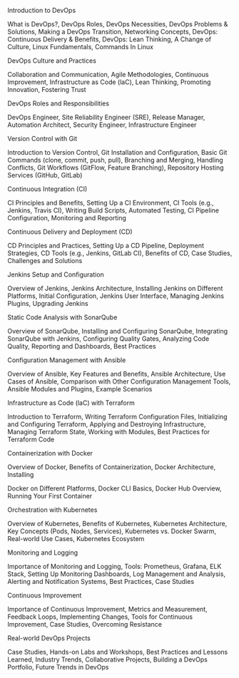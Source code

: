 Introduction to DevOps

What is DevOps?, DevOps Roles, DevOps Necessities, DevOps Problems & Solutions, Making a DevOps Transition, Networking Concepts, DevOps: Continuous Delivery & Benefits, DevOps: Lean Thinking, A Change of Culture, Linux Fundamentals, Commands In Linux

DevOps Culture and Practices

Collaboration and Communication, Agile Methodologies, Continuous Improvement, Infrastructure as Code (laC), Lean Thinking, Promoting Innovation, Fostering Trust

DevOps Roles and Responsibilities

DevOps Engineer, Site Reliability Engineer (SRE), Release Manager, Automation Architect, Security Engineer, Infrastructure Engineer

Version Control with Git

Introduction to Version Control, Git Installation and Configuration, Basic Git Commands (clone, commit, push, pull), Branching and Merging, Handling Conflicts, Git Workflows (GitFlow, Feature Branching), Repository Hosting Services (GitHub, GitLab)

Continuous Integration (CI)

CI Principles and Benefits, Setting Up a CI Environment, CI Tools (e.g., Jenkins, Travis CI), Writing Build Scripts, Automated Testing, CI Pipeline Configuration, Monitoring and Reporting

Continuous Delivery and Deployment (CD)

CD Principles and Practices, Setting Up a CD Pipeline, Deployment Strategies, CD Tools (e.g., Jenkins, GitLab CI), Benefits of CD, Case Studies, Challenges and Solutions

Jenkins Setup and Configuration

Overview of Jenkins, Jenkins Architecture, Installing Jenkins on Different Platforms, Initial Configuration, Jenkins User Interface, Managing Jenkins Plugins, Upgrading Jenkins

Static Code Analysis with SonarQube

Overview of SonarQube, Installing and Configuring SonarQube, Integrating SonarQube with Jenkins, Configuring Quality Gates, Analyzing Code Quality, Reporting and Dashboards, Best Practices

Configuration Management with Ansible

Overview of Ansible, Key Features and Benefits, Ansible Architecture, Use Cases of Ansible, Comparison with Other Configuration Management Tools, Ansible Modules and Plugins, Example Scenarios

Infrastructure as Code (laC) with Terraform

Introduction to Terraform, Writing Terraform Configuration Files, Initializing and Configuring Terraform, Applying and Destroying Infrastructure, Managing Terraform State, Working with Modules, Best Practices for Terraform Code

Containerization with Docker

Overview of Docker, Benefits of Containerization, Docker Architecture, Installing

Docker on Different Platforms, Docker CLI Basics, Docker Hub Overview, Running Your First Container

Orchestration with Kubernetes

Overview of Kubernetes, Benefits of Kubernetes, Kubernetes Architecture, Key Concepts (Pods, Nodes, Services), Kubernetes vs. Docker Swarm, Real-world Use Cases, Kubernetes Ecosystem

Monitoring and Logging

Importance of Monitoring and Logging, Tools: Prometheus, Grafana, ELK Stack, Setting Up Monitoring Dashboards, Log Management and Analysis, Alerting and Notification Systems, Best Practices, Case Studies

Continuous Improvement

Importance of Continuous Improvement, Metrics and Measurement, Feedback Loops, Implementing Changes, Tools for Continuous Improvement, Case Studies, Overcoming Resistance

Real-world DevOps Projects

Case Studies, Hands-on Labs and Workshops, Best Practices and Lessons Learned, Industry Trends, Collaborative Projects, Building a DevOps Portfolio, Future Trends in DevOps